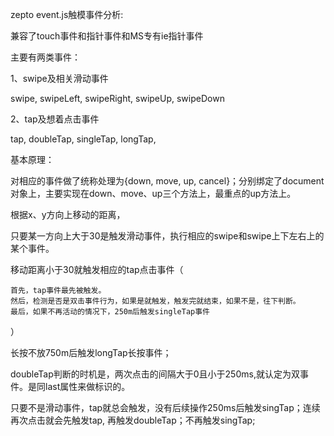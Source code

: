 zepto event.js触模事件分析:

兼容了touch事件和指针事件和MS专有ie指针事件

主要有两类事件：

1、swipe及相关滑动事件

swipe, swipeLeft, swipeRight, swipeUp, swipeDown

2、tap及想着点击事件

tap, doubleTap, singleTap, longTap, 


基本原理：

对相应的事件做了统称处理为{down, move, up, cancel}；分别绑定了document对象上，主要实现在down、move、up三个方法上，最重点的up方法上。

根据x、y方向上移动的距离，

只要某一方向上大于30是触发滑动事件，执行相应的swipe和swipe上下左右上的某个事件。

移动距离小于30就触发相应的tap点击事件（
	
	首先，tap事件最先被触发。
	然后，检测是否是双击事件行为，如果是就触发，触发完就结束，如果不是，往下判断。
	最后，如果不再活动的情况下，250m后触发singleTap事件
）


长按不放750m后触发longTap长按事件；

doubleTap判断的时机是，两次点击的间隔大于0且小于250ms,就认定为双事件。是同last属性来做标识的。

只要不是滑动事件，tap就总会触发，没有后续操作250ms后触发singTap；连续再次点击就会先触发tap, 再触发doubleTap；不再触发singTap;





